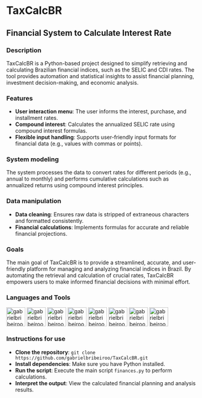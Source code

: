 # TaxCalcBR

## Financial System to Calculate Interest Rate

### Description
TaxCalcBR is a Python-based project designed to simplify retrieving and calculating Brazilian financial indices, such as the SELIC and CDI rates. 
The tool provides automation and statistical insights to assist financial planning, investment decision-making, and economic analysis.

### Features
- **User interaction menu**: The user informs the interest, purchase, and installment rates.
- **Compound interest**: Calculates the annualized SELIC rate using compound interest formulas.
- **Flexible input handling**: Supports user-friendly input formats for financial data (e.g., values with commas or points).

### System modeling
The system processes the data to convert rates for different periods (e.g., annual to monthly) and performs cumulative calculations such as annualized returns using compound interest principles.

### Data manipulation
- **Data cleaning**: Ensures raw data is stripped of extraneous characters and formatted consistently.
- **Financial calculations**: Implements formulas for accurate and reliable financial projections.

### Goals
The main goal of TaxCalcBR is to provide a streamlined, accurate, and user-friendly platform for managing and analyzing financial indices in Brazil. 
By automating the retrieval and calculation of crucial rates, TaxCalcBR empowers users to make informed financial decisions with minimal effort.

### Languages and Tools
<div style="display: inline_block"><cbr>
  <img align = "top" alt = "gabrielbribeiroo_Python" height = "50" width = "50" src="https://cdn.jsdelivr.net/gh/devicons/devicon/icons/python/python-original.svg" />
  <img align = "top" alt = "gabrielbribeiroo_Jupyter" height = "50" width = "50" src="https://upload.wikimedia.org/wikipedia/commons/3/38/Jupyter_logo.svg" />
  <img align = "top" alt = "gabrielbribeiroo_HTML" height = "50" width = "50" src="https://cdn.jsdelivr.net/gh/devicons/devicon/icons/html5/html5-original.svg" />
  <img align = "top" alt = "gabrielbribeiroo_CSS" height = "50" width = "50" src="https://cdn.jsdelivr.net/gh/devicons/devicon/icons/css3/css3-original.svg" />
  <img align = "top" alt = "gabrielbribeiroo_JavaScript" height = "50" width = "50" src="https://cdn.jsdelivr.net/gh/devicons/devicon/icons/javascript/javascript-original.svg" />
  <img align = "top" alt = "gabrielbribeiroo_GoogleColab" height = "50" width = "50" src="https://upload.wikimedia.org/wikipedia/commons/d/d0/Google_Colaboratory_SVG_Logo.svg" />
  <img align = "top" alt = "gabrielbribeiroo_VSCode" height = "50" width = "50" src="https://cdn.jsdelivr.net/gh/devicons/devicon/icons/vscode/vscode-original.svg" />
  <img align = "top" alt = "gabrielbribeiroo_PowerShell" height = "50" width = "50" src="https://cdn.jsdelivr.net/gh/devicons/devicon/icons/powershell/powershell-original.svg" />
</div>

### Instructions for use
- **Clone the repository**: ```git clone https://github.com/gabrielbribeiroo/TaxCalcBR.git```
- **Install dependencies**: Make sure you have Python installed.
- **Run the script**: Execute the main script ```finances.py``` to perform calculations.
- **Interpret the output**: View the calculated financial planning and analysis results.
